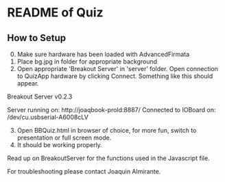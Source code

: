 README of Quiz
===============

How to Setup
------------

0. Make sure hardware has been loaded with AdvancedFirmata
1. Place bg.jpg in folder for appropriate background
2. Open appropriate 'Breakout Server' in 'server' folder. Open connection to QuizApp hardware by clicking Connect. Something like this should appear.

 Breakout Server v0.2.3

Server running on: http://joaqbook-prold:8887/
Connected to IOBoard on: /dev/cu.usbserial-A6008cLV

3. Open BBQuiz.html in browser of choice, for more fun, switch to presentation or full screen mode.
4. It should be working properly.

Read up on BreakoutServer for the functions used in the Javascript file.

For troubleshooting please contact Joaquin Almirante.

